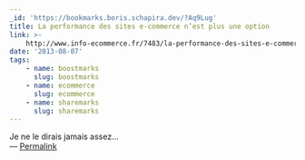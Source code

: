 ```yaml
---
_id: 'https://bookmarks.boris.schapira.dev/?Aq9Lug'
title: La performance des sites e-commerce n’est plus une option
link: >-
    http://www.info-ecommerce.fr/7483/la-performance-des-sites-e-commerce-nest-plus-une-option
date: '2013-08-07'
tags:
    - name: boostmarks
      slug: boostmarks
    - name: ecommerce
      slug: ecommerce
    - name: sharemarks
      slug: sharemarks
---
```


Je ne le dirais jamais assez... <br>&#8212;
<a href="https://bookmarks.boris.schapira.dev/?Aq9Lug" title="Permalink">Permalink</a>
